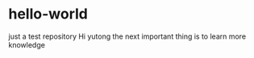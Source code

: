 # hello-world
just a test repository
Hi yutong 
the next important thing is to learn more knowledge
